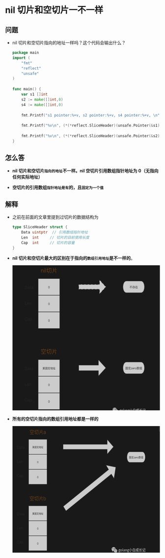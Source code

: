 # **nil 切片和空切片一不一样**

## **问题**
- nil 切片和空切片指向的地址一样吗？这个代码会输出什么？

    ```go
    package main
    import (
        "fmt"
        "reflect"
        "unsafe"
    )

    func main() {
        var s1 []int
        s2 := make([]int,0)
        s4 := make([]int,0)

        fmt.Printf("s1 pointer:%+v, s2 pointer:%+v, s4 pointer:%+v, \n", *(*reflect.SliceHeader)(unsafe.Pointer(&s1)),*(*reflect.SliceHeader)(unsafe.Pointer(&s2)),*(*reflect.SliceHeader)(unsafe.Pointer(&s4)))

        fmt.Printf("%v\n", (*(*reflect.SliceHeader)(unsafe.Pointer(&s1))).Data==(*(*reflect.SliceHeader)(unsafe.Pointer(&s2))).Data)

        fmt.Printf("%v\n", (*(*reflect.SliceHeader)(unsafe.Pointer(&s2))).Data==(*(*reflect.SliceHeader)(unsafe.Pointer(&s4))).Data)
    }
    ```

## **怎么答**
- **nil 切片和空切片`指向的地址`不一样。nil 空切片引用数组指针地址为 0（无指向任何实际地址）**

- **空切片的引用数组`指针地址是有`的，且`固定为一个值`**

## **解释**
- 之前在前面的文章里提到过切片的数据结构为

    ```go
    type SliceHeader struct {
        Data uintptr  // 引用数组指针地址
        Len  int     // 切片的目前使用长度
        Cap  int     // 切片的容量
    }
    ```

- **nil 切片和空切片最大的区别在于指向的`数组引用地址`是不一样的**。

    <img src="../images/slice-04.png" width="490" height="470" alt="skiplist1" align=center/>

- **所有的空切片指向的数组引用地址都是一样的**

    <img src="../images/slice-05.png" width="490" height="410" alt="skiplist1" align=center/>
